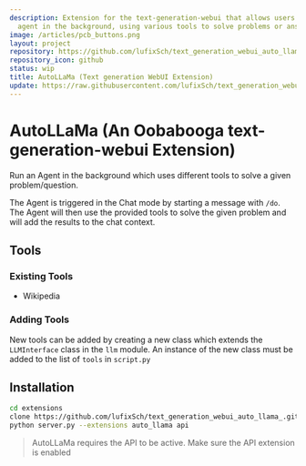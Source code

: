 ```yaml
---
description: Extension for the text-generation-webui that allows users to run an LLM
  agent in the background, using various tools to solve problems or answer questions
image: /articles/pcb_buttons.png
layout: project
repository: https://github.com/lufixSch/text_generation_webui_auto_llama
repository_icon: github
status: wip
title: AutoLLaMa (Text generation WebUI Extension)
update: https://raw.githubusercontent.com/lufixSch/text_generation_webui_auto_llama/main/README.md
---
```


# AutoLLaMa (An Oobabooga text-generation-webui Extension)

Run an Agent in the background which uses different tools to solve a given problem/question.

The Agent is triggered in the Chat mode by starting a message with `/do`. The Agent will then use the provided tools to solve the given problem and will add the results to the chat context.

## Tools
### Existing Tools
- Wikipedia

### Adding Tools

New tools can be added by creating a new class which extends the `LLMInterface` class in the `llm` module. An instance of the new class must be added to the list of `tools` in `script.py`

## Installation

```bash
cd extensions
clone https://github.com/lufixSch/text_generation_webui_auto_llama_.git auto_llama
python server.py --extensions auto_llama api
```

> AutoLLaMa requires the API to be active. Make sure the API extension is enabled